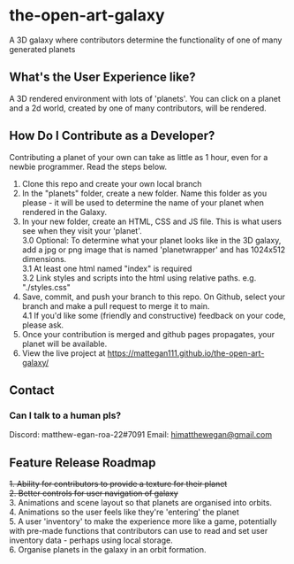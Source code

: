 # the-open-art-galaxy
A 3D galaxy where contributors determine the functionality of one of many generated planets

## What's the User Experience like?
A 3D rendered environment with lots of 'planets'. You can click on a planet and a 2d world, created by one of many contributors, will be rendered.

## How Do I Contribute as a Developer?
Contributing a planet of your own can take as little as 1 hour, even for a newbie programmer. Read the steps below. 

1. Clone this repo and create your own local branch
2. In the "planets" folder, create a new folder. Name this folder as you please - it will be used to determine the name of your planet when rendered in the Galaxy.  
3. In your new folder, create an HTML, CSS and JS file. This is what users see when they visit your 'planet'.  
  3.0 Optional: To determine what your planet looks like in the 3D galaxy, add a jpg or png image that is named 'planetwrapper' and has 1024x512 dimensions.  
  3.1 At least one html named "index" is required  
  3.2 Link styles and scripts into the html using relative paths. e.g. "./styles.css"  
4. Save, commit, and push your branch to this repo. On Github, select your branch and make a pull request to merge it to main.  
  4.1 If you'd like some (friendly and constructive) feedback on your code, please ask.  
5. Once your contribution is merged and github pages propagates, your planet will be available.
6. View the live project at https://mattegan111.github.io/the-open-art-galaxy/

## Contact
### Can I talk to a human pls?
Discord: matthew-egan-roa-22#7091
Email: himatthewegan@gmail.com

## Feature Release Roadmap
~~1. Ability for contributors to provide a texture for their planet~~  
~~2. Better controls for user navigation of galaxy~~  
3. Animations and scene layout so that planets are organised into orbits.  
4. Animations so the user feels like they're 'entering' the planet  
5. A user 'inventory' to make the experience more like a game, potentially with pre-made functions that contributors can use to read and set user inventory data - perhaps using local storage.  
6. Organise planets in the galaxy in an orbit formation.  

